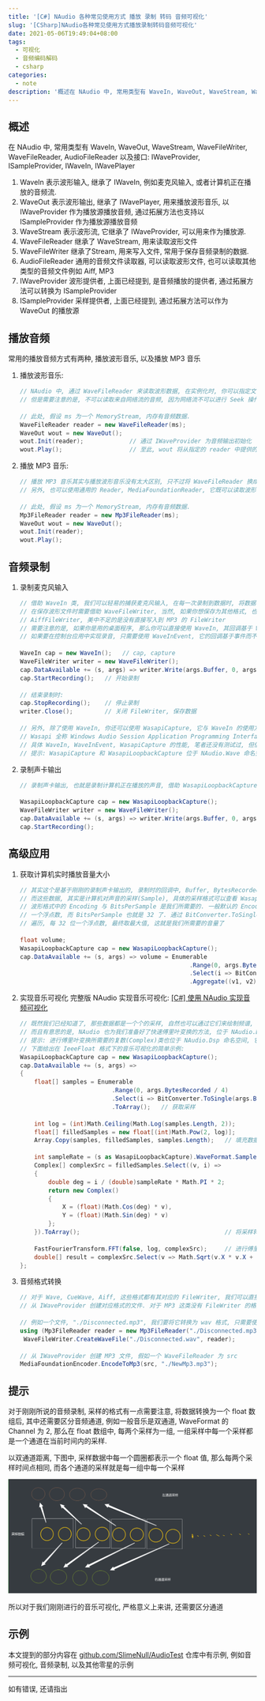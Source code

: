 ```yaml
---
title: '[C#] NAudio 各种常见使用方式 播放 录制 转码 音频可视化'
slug: '[CSharp]NAudio各种常见使用方式播放录制转码音频可视化'
date: 2021-05-06T19:49:04+08:00
tags:
  - 可视化
  - 音频编码解码
  - csharp
categories:
  - note
description: '概述在 NAudio 中, 常用类型有 WaveIn, WaveOut, WaveStream, WaveFileWriter, WaveFileReader, AudioFileReader 以及接口: IWaveProvider, ISampleProvider, IWaveIn, IWavePlayerWaveIn 表示波形输入, 继承了 IWaveIn, 例如麦克风输入, 或者计算机正在播放的音频流.WaveOut 表示波形输出, 继承了 IWavePlayer, 用来播放波形音乐, 以 I'
---
```


## 概述

在 NAudio 中, 常用类型有 WaveIn, WaveOut, WaveStream, WaveFileWriter, WaveFileReader, AudioFileReader 以及接口: IWaveProvider, ISampleProvider, IWaveIn, IWavePlayer


1. WaveIn 表示波形输入, 继承了 IWaveIn, 例如麦克风输入, 或者计算机正在播放的音频流.
2. WaveOut 表示波形输出, 继承了 IWavePlayer, 用来播放波形音乐, 以 IWaveProvider 作为播放源播放音频, 通过拓展方法也支持以 ISampleProvider 作为播放源播放音频
3. WaveStream 表示波形流, 它继承了 IWaveProvider, 可以用来作为播放源.
4. WaveFileReader 继承了 WaveStream, 用来读取波形文件
5. WaveFileWriter 继承了Stream, 用来写入文件, 常用于保存音频录制的数据.
6. AudioFileReader 通用的音频文件读取器, 可以读取波形文件, 也可以读取其他类型的音频文件例如 Aiff, MP3
7. IWaveProvider 波形提供者, 上面已经提到, 是音频播放的提供者, 通过拓展方法可以转换为 ISampleProvider
8. ISampleProvider 采样提供者, 上面已经提到, 通过拓展方法可以作为 WaveOut 的播放源


## 播放音频


常用的播放音频方式有两种, 播放波形音乐, 以及播放 MP3 音乐


1. 播放波形音乐:

   ```csharp
   // NAudio 中, 通过 WaveFileReader 来读取波形数据, 在实例化时, 你可以指定文件名或者是输入流, 这意味着你可以读取内存流中的音频数据
   // 但是需要注意的是, 不可以读取来自网络流的音频, 因为网络流不可以进行 Seek 操作.
   
   // 此处, 假设 ms 为一个 MemoryStream, 内存有音频数据.
   WaveFileReader reader = new WaveFileReader(ms);
   WaveOut wout = new WaveOut();
   wout.Init(reader);             // 通过 IWaveProvider 为音频输出初始化
   wout.Play();                   // 至此, wout 将从指定的 reader 中提供的数据进行播放
   ```

2. 播放 MP3 音乐:

   ```csharp
   // 播放 MP3 音乐其实与播放波形音乐没有太大区别, 只不过将 WaveFileReader 换成了 Mp3FileReader 罢了
   // 另外, 也可以使用通用的 Reader, MediaFoundationReader, 它既可以读取波形音乐, 也可以读取 MP3
   
   // 此处, 假设 ms 为一个 MemoryStream, 内存有音频数据.
   Mp3FileReader reader = new Mp3FileReader(ms);
   WaveOut wout = new WaveOut();
   wout.Init(reader);
   wout.Play();
   ```


## 音频录制


1. 录制麦克风输入

   ```csharp
   // 借助 WaveIn 类, 我们可以轻易的捕获麦克风输入, 在每一次录制到数据时, 将数据写入到文件或其他流, 这就实现了保存录音
   // 在保存波形文件时需要借助 WaveFileWriter, 当然, 如果你想保存为其他格式, 也可以使用其它的 Writer, 例如 CurWaveFileWriter 以及
   // AiffFileWriter, 美中不足的是没有直接写入到 MP3 的 FileWriter
   // 需要注意的是, 如果你是用的桌面程序, 那么你可以直接使用 WaveIn, 其回调基于 Windows 消息, 所以无法在控制台应用中使用 WaveIn
   // 如果要在控制台应用中实现录音, 只需要使用 WaveInEvent, 它的回调基于事件而不是 Windows 消息, 所以可以通用
   
   WaveIn cap = new WaveIn();   // cap, capture
   WaveFileWriter writer = new WaveFileWriter();
   cap.DataAvailable += (s, args) => writer.Write(args.Buffer, 0, args.BytesRecorded);    // 订阅事件
   cap.StartRecording();   // 开始录制
   
   // 结束录制时:
   cap.StopRecording();    // 停止录制
   writer.Close();         // 关闭 FileWriter, 保存数据
   
   // 另外, 除了使用 WaveIn, 你还可以使用 WasapiCapture, 它与 WaveIn 的使用方式是一致的, 可以用来录制麦克风
   // Wasapi 全称 Windows Audio Session Application Programming Interface (Windows音频会话应用编程接口)
   // 具体 WaveIn, WaveInEvent, WasapiCapture 的性能, 笔者还没有测试过, 但估计不会有太大差异.
   // 提示: WasapiCapture 和 WasapiLoopbackCapture 位于 NAudio.Wave 命名空间下
   ```

2. 录制声卡输出

   ```csharp
   // 录制声卡输出, 也就是录制计算机正在播放的声音, 借助 WasapiLoopbackCapture 即可简单实现, 使用方式与 WasapiCapture 无异
   
   WasapiLoopbackCapture cap = new WasapiLoopbackCapture();
   WaveFileWriter writer = new WaveFileWriter();
   cap.DataAvailable += (s, args) => writer.Write(args.Buffer, 0, args.BytesRecorded);
   cap.StartRecording();
   ```


## 高级应用


1. 获取计算机实时播放音量大小

   ```csharp
   // 其实这个是基于刚刚的录制声卡输出的, 录制时的回调中, Buffer, BytesRecorded 指定了此次录制的数据 (缓冲区和数据长度)
   // 而这些数据, 其实是计算机对声音的采样(Sample), 具体的采样格式可以查看 WasapiLoopbackCapture 实例的 WaveForamt
   // 波形格式中的 Encoding 与 BitsPerSample 是我们所需要的. 一般默认的 Encoding 是 IeeeFloat, 也就是每一个采样都是
   // 一个浮点数, 而 BitsPerSample 也就是 32 了. 通过 BitConverter.ToSingle() 我们可以从缓冲区中取得浮点数
   // 遍历, 每 32 位一个浮点数, 最终取最大值, 这就是我们所需要的音量了
   
   float volume;
   WasapiLoopbackCapture cap = new WasapiLoopbackCapture();
   cap.DataAvailable += (s, args) => volume = Enumerable
                                        	       .Range(0, args.BytesRecorded / 4)                         // 每一个采样的位置
                                        	       .Select(i => BitConverter.ToSingle(args.Buffer, i * 4))   // 获取每一个采样
                                        	       .Aggregate((v1, v2) => v1 > v2 ? v1 : v2);                // 找到值最大的采样
   ```

2. 实现音乐可视化
   完整版 NAudio 实现音乐可视化: [[C#] 使用 NAudio 实现音频可视化](https://blog.csdn.net/m0_46555380/article/details/116573323?spm=1001.2014.3001.5501)
   ```csharp
   // 既然我们已经知道了, 那些数据都是一个个的采样, 自然也可以通过它们来绘制频谱, 只需要进行快速傅里叶变换即可
   // 而且有意思的是, NAudio 也为我们准备好了快速傅里叶变换的方法, 位于 NAudio.Dsp 命名空间下
   // 提示: 进行傅里叶变换所需要的复数(Complex)类也位于 NAudio.Dsp 命名空间, 它有两个字段, X(实部) 与 Y(虚部)
   // 下面给出在 IeeeFloat 格式下的音乐可视化的简单示例:
   WasapiLoopbackCapture cap = new WasapiLoopbackCapture();
   cap.DataAvailable += (s, args) =>
   {
       float[] samples = Enumerable
                             .Range(0, args.BytesRecorded / 4)
                             .Select(i => BitConverter.ToSingle(args.Buffer, i * 4))
                             .ToArray();   // 获取采样
       
       int log = (int)Math.Ceiling(Math.Log(samples.Length, 2));
       float[] filledSamples = new float[(int)Math.Pow(2, log)];
       Array.Copy(samples, filledSamples, samples.Length);   // 填充数据
       
       int sampleRate = (s as WasapiLoopbackCapture).WaveFormat.SampleRate;    // 获取采样率
       Complex[] complexSrc = filledSamples.Select((v, i) =>
       {
           double deg = i / (double)sampleRate * Math.PI * 2;                  // 获取当前采样率在圆上对应的角度 (弧度制)
           return new Complex()
           {
               X = (float)(Math.Cos(deg) * v),
               Y = (float)(Math.Sin(deg) * v)
           };
       }).ToArray();                                         // 将采样转换为对应的复数 (缠绕到圆)
       
       FastFourierTransform.FFT(false, log, complexSrc);     // 进行傅里叶变换
       double[] result = complexSrc.Select(v => Math.Sqrt(v.X * v.X + v.Y * v.Y)).ToArray();    // 取得结果
   };
   ```

3. 音频格式转换

   ```csharp
   // 对于 Wave, CueWave, Aiff, 这些格式都有其对应的 FileWriter, 我们可以直接调用其 Writer 的 Create***File 来
   // 从 IWaveProvider 创建对应格式的文件. 对于 MP3 这类没有 FileWriter 的格式, 可以调用 MediaFoundationEncoder
   
   // 例如一个文件, "./Disconnected.mp3", 我们要将它转换为 wav 格式, 只需要使用下面的代码, CurWave 与 Aiff 同理
   using (Mp3FileReader reader = new Mp3FileReader("./Disconnected.mp3"))
   	WaveFileWriter.CreateWaveFile("./Disconnected.wav", reader);
   
   // 从 IWaveProvider 创建 MP3 文件, 假如一个 WaveFileReader 为 src
   MediaFoundationEncoder.EncodeToMp3(src, "./NewMp3.mp3");
   ```


## 提示


对于刚刚所说的音频录制, 采样的格式有一点需要注意, 将数据转换为一个 float 数组后, 其中还需要区分音频通道, 例如一般音乐是双通道, WaveFormat 的 Channel 为 2, 那么在 float 数组中, 每两个采样为一组, 一组采样中每一个采样都是一个通道在当前时间内的采样.


以双通道距离, 下图中, 采样数据中每一个圆圈都表示一个 float 值, 那么每两个采样时间点相同, 而各个通道的采样就是每一组中每一个采样 


![image](images/d150eb7b73e62b2aed07a68442f51525.png)


所以对于我们刚刚进行的音乐可视化, 严格意义上来讲, 还需要区分通道


## 示例


本文提到的部分内容在 [github.com/SlimeNull/AudioTest](https://github.com/SlimeNull/AudioTest) 仓库中有示例, 例如音频可视化, 音频录制, 以及其他零星的示例


---


如有错误, 还请指出
